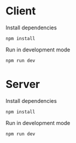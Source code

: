 # Client

Install dependencies
```
npm install
```

Run in development mode
```
npm run dev
```

# Server

Install dependencies
```
npm install
```

Run in development mode
```
npm run dev
```